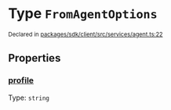 # Type `FromAgentOptions`
<sub>Declared in [packages/sdk/client/src/services/agent.ts:22](https://github.com/dxos/dxos/blob/29a91026f/packages/sdk/client/src/services/agent.ts#L22)</sub>




## Properties
### [profile](https://github.com/dxos/dxos/blob/29a91026f/packages/sdk/client/src/services/agent.ts#L23)
Type: <code>string</code>





